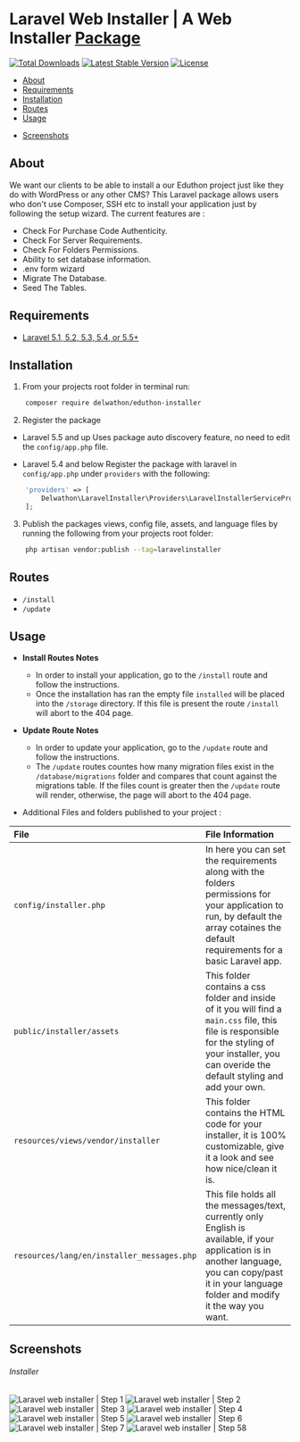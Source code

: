 # Laravel Web Installer | A Web Installer [Package](https://packagist.org/packages/delwathon/eduthon-installer)

[![Total Downloads](https://poser.pugx.org/delwathon/eduthon-installer/d/total.svg)](https://packagist.org/packages/delwathon/eduthon-installer)
[![Latest Stable Version](https://poser.pugx.org/delwathon/eduthon-installer/v/stable.svg)](https://packagist.org/packages/delwathon/eduthon-installer)
[![License](https://poser.pugx.org/delwathon/eduthon-installer/license.svg)](https://packagist.org/packages/delwathon/eduthon-installer)

- [About](#about)
- [Requirements](#requirements)
- [Installation](#installation)
- [Routes](#routes)
- [Usage](#usage)
<!-- - [Contributing](#contributing)
- [Help](#help) -->
- [Screenshots](#screenshots)
<!-- - [License](#license) -->

## About

We want our clients to be able to install a our Eduthon project just like they do with WordPress or any other CMS?
This Laravel package allows users who don't use Composer, SSH etc to install your application just by following the setup wizard.
The current features are :

- Check For Purchase Code Authenticity.
- Check For Server Requirements.
- Check For Folders Permissions.
- Ability to set database information.
	<!-- - .env text editor -->
- .env form wizard
- Migrate The Database.
- Seed The Tables.

## Requirements

* [Laravel 5.1, 5.2, 5.3, 5.4, or 5.5+](https://laravel.com/docs/installation)

## Installation

1. From your projects root folder in terminal run:

```bash
    composer require delwathon/eduthon-installer
```

2. Register the package

* Laravel 5.5 and up
Uses package auto discovery feature, no need to edit the `config/app.php` file.

* Laravel 5.4 and below
Register the package with laravel in `config/app.php` under `providers` with the following:

```php
	'providers' => [
	    Delwathon\LaravelInstaller\Providers\LaravelInstallerServiceProvider::class,
	];
```

3. Publish the packages views, config file, assets, and language files by running the following from your projects root folder:

```bash
    php artisan vendor:publish --tag=laravelinstaller
```

## Routes

* `/install`
* `/update`

## Usage

* **Install Routes Notes**
	* In order to install your application, go to the `/install` route and follow the instructions.
	* Once the installation has ran the empty file `installed` will be placed into the `/storage` directory. If this file is present the route `/install` will abort to the 404 page.

* **Update Route Notes**
	* In order to update your application, go to the `/update` route and follow the instructions.
	* The `/update` routes countes how many migration files exist in the `/database/migrations` folder and compares that count against the migrations table. If the files count is greater then the `/update` route will render, otherwise, the page will abort to the 404 page.

* Additional Files and folders published to your project :

|File|File Information|
|:------------|:------------|
|`config/installer.php`|In here you can set the requirements along with the folders permissions for your application to run, by default the array cotaines the default requirements for a basic Laravel app.|
|`public/installer/assets`|This folder contains a css folder and inside of it you will find a `main.css` file, this file is responsible for the styling of your installer, you can overide the default styling and add your own.|
|`resources/views/vendor/installer`|This folder contains the HTML code for your installer, it is 100% customizable, give it a look and see how nice/clean it is.|
|`resources/lang/en/installer_messages.php`|This file holds all the messages/text, currently only English is available, if your application is in another language, you can copy/past it in your language folder and modify it the way you want.|

<!-- ## Contributing

* If you have any suggestions please let me know : https://github.com/Delwathon/LaravelInstaller/pulls.
* Please help us provide more languages for this awesome package please send a pull request https://github.com/Delwathon/LaravelInstaller/pulls. -->

<!-- ## Help

* Cannot figure it out? Need more help? Here is a video tutorial: [Laravel Installer by Devdojo](https://www.youtube.com/watch?v=Jput5doFYLg) -->

## Screenshots

###### Installer
![Laravel web installer | Step 1](https://i.ibb.co/6b3s0FV/Delwathon-Installer.png)
![Laravel web installer | Step 2](https://i.ibb.co/S7bhtF6/Delwathon-Installer-1.png)
![Laravel web installer | Step 3](https://i.ibb.co/ThrR6b2/Delwathon-Installer-2.png)
![Laravel web installer | Step 4](https://i.ibb.co/yqGwVTc/Delwathon-Installer-3.png)
![Laravel web installer | Step 5](https://i.ibb.co/HYZh9BC/Delwathon-Installer-4.png)
![Laravel web installer | Step 6](https://i.ibb.co/YTrNCLZ/Delwathon-Installer-5.png)
![Laravel web installer | Step 7](https://i.ibb.co/j44NzBt/Delwathon-Installer-6.png)
![Laravel web installer | Step 58](https://i.ibb.co/23m8yk8/Delwathon-Installer-7.png)

<!-- ###### Updater
![Laravel web updater | Step 1](https://s3-us-west-2.amazonaws.com/github-project-images/eduthon-installer/update/1-welcome.jpg)
![Laravel web updater | Step 2](https://s3-us-west-2.amazonaws.com/github-project-images/eduthon-installer/update/2-updates.jpg)
![Laravel web updater | Step 3](https://s3-us-west-2.amazonaws.com/github-project-images/eduthon-installer/update/3-finished.jpg)

### Changelog

Please see [CHANGELOG](CHANGELOG.md) for more information on what has changed recently.

## Treeware

You're free to use this package, but if it makes it to your production environment I would highly appreciate you buying the world a tree.

It’s now common knowledge that one of the best tools to tackle the climate crisis and keep our temperatures from rising above 1.5C is to [plant trees](https://www.bbc.co.uk/news/science-environment-48870920). If you contribute to my forest you’ll be creating employment for local families and restoring wildlife habitats.
